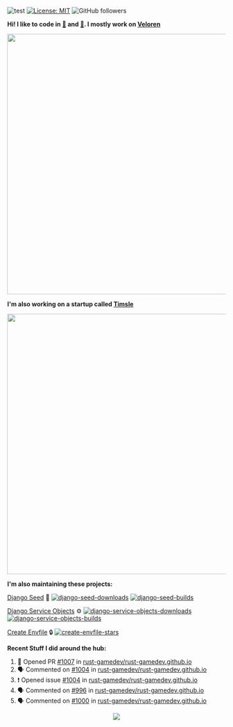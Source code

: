 ![test](https://hits.seeyoufarm.com/api/count/incr/badge.svg?url=https://github.com/AngelOnFira)
[![License: MIT](https://img.shields.io/badge/License-MIT-yellow.svg)](https://opensource.org/licenses/MIT)
![GitHub followers](https://img.shields.io/github/followers/angelonfira?style=social)

**Hi! I like to code in [:crab:](https://www.rust-lang.org/) and [:snake:](https://www.python.org/). I mostly work on [Veloren](https://veloren.net)**

<p align="center">
  <img width="600" src="https://media.discordapp.net/attachments/444005079410802699/730566298073038949/rsz_5f0656b6aa176.png">
</p>

**I'm also working on a startup called [Timsle](https://timsle.com)**

<p align="center">
  <img width="600" src="https://media.discordapp.net/attachments/444005079410802699/730566842674053130/rsz_5f0657242abb4.png">
</p>

**I'm also maintaining these projects:**

[Django Seed](https://github.com/Brobin/django-seed)
:seedling:
[![django-seed-downloads](https://pepy.tech/badge/django-seed)](https://pepy.tech/project/django-seed)
[![django-seed-builds](https://github.com/Brobin/django-seed/workflows/Test/badge.svg)](https://github.com/Brobin/django-seed)

[Django Service Objects](https://github.com/mixxorz/django-service-objects)
:gear:
[![django-service-objects-downloads](https://pepy.tech/badge/django-service-objects)](https://pepy.tech/project/django-service-objects)
[![django-service-objects-builds](https://github.com/mixxorz/django-service-objects/actions/workflows/test.yml/badge.svg)](https://github.com/mixxorz/django-service-objects/actions/workflows/test.yml)

[Create Envfile](https://github.com/SpicyPizza/create-envfile)
:lock:
[![create-envfile-stars](https://img.shields.io/github/stars/SpicyPizza/create-envfile?style=social)](https://github.com/SpicyPizza/create-envfile)

**Recent Stuff I did around the hub:**

<!--START_SECTION:activity-->
1. 💪 Opened PR [#1007](https://github.com/rust-gamedev/rust-gamedev.github.io/pull/1007) in [rust-gamedev/rust-gamedev.github.io](https://github.com/rust-gamedev/rust-gamedev.github.io)
2. 🗣 Commented on [#1004](https://github.com/rust-gamedev/rust-gamedev.github.io/issues/1004) in [rust-gamedev/rust-gamedev.github.io](https://github.com/rust-gamedev/rust-gamedev.github.io)
3. ❗️ Opened issue [#1004](https://github.com/rust-gamedev/rust-gamedev.github.io/issues/1004) in [rust-gamedev/rust-gamedev.github.io](https://github.com/rust-gamedev/rust-gamedev.github.io)
4. 🗣 Commented on [#996](https://github.com/rust-gamedev/rust-gamedev.github.io/issues/996) in [rust-gamedev/rust-gamedev.github.io](https://github.com/rust-gamedev/rust-gamedev.github.io)
5. 🗣 Commented on [#1000](https://github.com/rust-gamedev/rust-gamedev.github.io/issues/1000) in [rust-gamedev/rust-gamedev.github.io](https://github.com/rust-gamedev/rust-gamedev.github.io)
<!--END_SECTION:activity-->

<p align="center">
  <img src="https://github-profile-trophy.vercel.app/?username=angelonfira&column=4&theme=nord&margin-w=15&margin-h=15">
</p>
